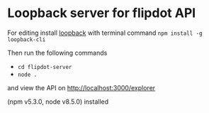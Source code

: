 # Loopback server for flipdot API

For editing install [loopback](https://www.loopback.io) with terminal command `npm install -g loopback-cli`

Then run the following commands

- `cd flipdot-server`
- `node .`

and view the API on [http://localhost:3000/explorer](http://localhost:3000/explorer)

(npm v5.3.0, node v8.5.0) installed
